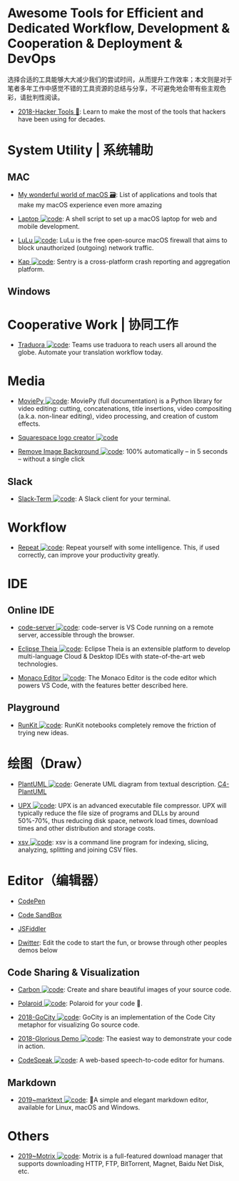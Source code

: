 # Awesome Tools for Efficient and Dedicated Workflow, Development & Cooperation & Deployment & DevOps

选择合适的工具能够大大减少我们的尝试时间，从而提升工作效率；本文则是对于笔者多年工作中感觉不错的工具资源的总结与分享，不可避免地会带有些主观色彩，请批判性阅读。

- [2018-Hacker Tools 🎥](https://hacker-tools.github.io/): Learn to make the most of the tools that hackers have been using for decades.

# System Utility | 系统辅助

## MAC

- [My wonderful world of macOS 🗃️](https://github.com/nikitavoloboev/my-mac-os): List of applications and tools that make my macOS experience even more amazing

- [Laptop ![code](https://ng-tech.icu/assets/code.svg)](https://github.com/thoughtbot/laptop): A shell script to set up a macOS laptop for web and mobile development.

- [LuLu ![code](https://ng-tech.icu/assets/code.svg)](https://github.com/objective-see/LuLu): LuLu is the free open-source macOS firewall that aims to block unauthorized (outgoing) network traffic.

- [Kap ![code](https://ng-tech.icu/assets/code.svg)](https://github.com/wulkano/kap): Sentry is a cross-platform crash reporting and aggregation platform.

## Windows

# Cooperative Work | 协同工作

- [Traduora ![code](https://ng-tech.icu/assets/code.svg)](https://traduora.com/): Teams use traduora to reach users all around the globe. Automate your translation workflow today.

# Media

- [MoviePy ![code](https://ng-tech.icu/assets/code.svg)](https://github.com/Zulko/moviepy): MoviePy (full documentation) is a Python library for video editing: cutting, concatenations, title insertions, video compositing (a.k.a. non-linear editing), video processing, and creation of custom effects.

- [Squarespace logo creator ![code](https://ng-tech.icu/assets/code.svg)](https://logo.squarespace.com/)

- [Remove Image Background ![code](https://ng-tech.icu/assets/code.svg)](https://www.remove.bg/): 100% automatically – in 5 seconds – without a single click

## Slack

- [Slack-Term ![code](https://ng-tech.icu/assets/code.svg)](https://github.com/erroneousboat/slack-term): A Slack client for your terminal.

# Workflow

- [Repeat ![code](https://ng-tech.icu/assets/code.svg)](https://github.com/repeats/Repeat): Repeat yourself with some intelligence. This, if used correctly, can improve your productivity greatly.

# IDE

## Online IDE

- [code-server ![code](https://ng-tech.icu/assets/code.svg)](https://github.com/cdr/code-server): code-server is VS Code running on a remote server, accessible through the browser.

- [Eclipse Theia ![code](https://ng-tech.icu/assets/code.svg)](https://www.theia-ide.org/): Eclipse Theia is an extensible platform to develop multi-language Cloud & Desktop IDEs with state-of-the-art web technologies.

- [Monaco Editor ![code](https://ng-tech.icu/assets/code.svg)](https://github.com/Microsoft/monaco-editor): The Monaco Editor is the code editor which powers VS Code, with the features better described here.

## Playground

- [RunKit ![code](https://ng-tech.icu/assets/code.svg)](https://runkit.com/home): RunKit notebooks completely remove the friction of trying new ideas.

# 绘图（Draw）

- [PlantUML ![code](https://ng-tech.icu/assets/code.svg)](https://github.com/plantuml/plantuml): Generate UML diagram from textual description. [C4-PlantUML](https://github.com/RicardoNiepel/C4-PlantUML)

- [UPX ![code](https://ng-tech.icu/assets/code.svg)](https://github.com/upx/upx): UPX is an advanced executable file compressor. UPX will typically reduce the file size of programs and DLLs by around 50%-70%, thus reducing disk space, network load times, download times and other distribution and storage costs.

- [xsv ![code](https://ng-tech.icu/assets/code.svg)](https://github.com/BurntSushi/xsv): xsv is a command line program for indexing, slicing, analyzing, splitting and joining CSV files.

# Editor（编辑器）

- [CodePen]()

- [Code SandBox]()

- [JSFiddler]()

- [Dwitter](https://www.dwitter.net/): Edit the code to start the fun, or browse through other peoples demos below

## Code Sharing & Visualization

- [Carbon ![code](https://ng-tech.icu/assets/code.svg)](https://github.com/dawnlabs/carbon): Create and share beautiful images of your source code.

- [Polaroid ![code](https://ng-tech.icu/assets/code.svg)](https://github.com/octref/polacode): Polaroid for your code 📸.

- [2018-GoCity ![code](https://ng-tech.icu/assets/code.svg)](https://go-city.github.io/#/github.com/gin-gonic/gin): GoCity is an implementation of the Code City metaphor for visualizing Go source code.

- [2018-Glorious Demo ![code](https://ng-tech.icu/assets/code.svg)](https://github.com/glorious-codes/glorious-demo): The easiest way to demonstrate your code in action.

- [CodeSpeak ![code](https://ng-tech.icu/assets/code.svg)](https://github.com/sethwilsonUS/codespeak): A web-based speech-to-code editor for humans.

## Markdown

- [2019~marktext ![code](https://ng-tech.icu/assets/code.svg)](https://github.com/marktext/marktext): 📝A simple and elegant markdown editor, available for Linux, macOS and Windows.

# Others

- [2019~Motrix ![code](https://ng-tech.icu/assets/code.svg)](https://github.com/agalwood/Motrix): Motrix is a full-featured download manager that supports downloading HTTP, FTP, BitTorrent, Magnet, Baidu Net Disk, etc.
